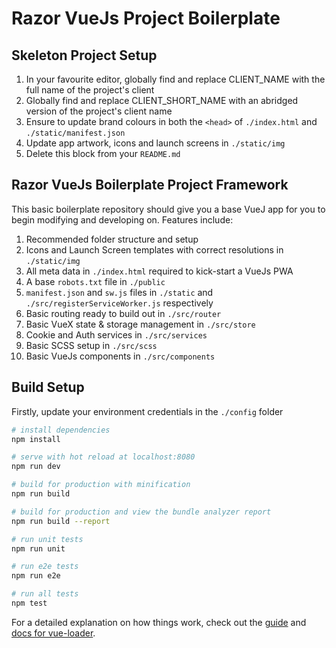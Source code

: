 # Razor VueJs Project Boilerplate

## Skeleton Project Setup

1. In your favourite editor, globally find and replace CLIENT_NAME with the full name of the project's client
1. Globally find and replace CLIENT_SHORT_NAME with an abridged version of the project's client name
1. Ensure to update brand colours in both the `<head>` of `./index.html` and `./static/manifest.json`
1. Update app artwork, icons and launch screens in `./static/img`
1. Delete this block from your `README.md`

## Razor VueJs Boilerplate Project Framework

This basic boilerplate repository should give you a base VueJ app for you to begin modifying and developing on. Features include:

1. Recommended folder structure and setup
1. Icons and Launch Screen templates with correct resolutions in `./static/img`
1. All meta data in `./index.html` required to kick-start a VueJs PWA
1. A base `robots.txt` file in `./public`
1. `manifest.json` and `sw.js` files in `./static` and `./src/registerServiceWorker.js` respectively
1. Basic routing ready to build out in `./src/router`
1. Basic VueX state & storage management in `./src/store`
1. Cookie and Auth services in `./src/services`
1. Basic SCSS setup in `./src/scss`
1. Basic VueJs components in `./src/components`

## Build Setup

Firstly, update your environment credentials in the `./config` folder

``` bash
# install dependencies
npm install

# serve with hot reload at localhost:8080
npm run dev

# build for production with minification
npm run build

# build for production and view the bundle analyzer report
npm run build --report

# run unit tests
npm run unit

# run e2e tests
npm run e2e

# run all tests
npm test
```

For a detailed explanation on how things work, check out the [guide](http://vuejs-templates.github.io/webpack/) and [docs for vue-loader](http://vuejs.github.io/vue-loader).
